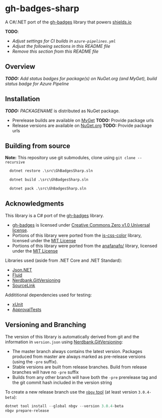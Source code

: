 # gh-badges-sharp

A C#/.NET port of the [gh-badges](https://github.com/badges/shields/tree/master/gh-badges)
library that powers [shields.io](https://shields.io)

**TODO**:

- *Adjust settings for CI builds in `azure-pipelines.yml`*
- *Adjust the following sections in this README file*
- *Remove this section from this README file*

## Overview

*__TODO:__ Add status badges for package(s) on NuGet.org (and MyGet), build status badge for Azure Pipeline*

## Installation

*__TODO:__ PACKAGENAME* is distributed as NuGet package.

- Prerelease builds are available on [MyGet](https://example.com) **TODO:** Provide package urls
- Release versions are available on [NuGet.org](https://example.com) **TODO:** Provide package urls

## Building from source

**Note:** This repository use git submodules, clone using `git clone --recursive`

```bat
  dotnet restore .\src\GhBadgesSharp.sln

  dotnet build .\src\GhBadgesSharp.sln

  dotnet pack .\src\GhBadgesSharp.sln
```

## Acknowledgments

This library is a C# port of the [gh-badges](https://github.com/badges/shields/tree/master/gh-badges)
library.

- [gh-badges](https://github.com/badges/shields/tree/master/gh-badges) is
  licensed under [Creative Commons Zero v1.0 Universal license](https://github.com/badges/shields/blob/master/LICENSE).
- Portions of this library were ported from the [is-css-color](https://github.com/princejwesley/is-css-color)
  library, licensed under the [MIT License](https://github.com/princejwesley/is-css-color/blob/master/LICENSE)
- Portions of this library were ported from the [anafanafo/](https://github.com/metabolize/anafanafo)
  library, licensed under the [MIT License](https://github.com/metabolize/anafanafo/blob/master/LICENSE)

Libraries used (aside from .NET Core and .NET Standard):

- [Json.NET](https://www.newtonsoft.com/json)
- [Fluid](https://github.com/sebastienros/fluid)
- [Nerdbank.GitVersioning](https://github.com/AArnott/Nerdbank.GitVersioning/)
- [SourceLink](https://github.com/dotnet/sourcelink)

Addititional dependencies used for testing:

- [xUnit](http://xunit.github.io/)
- [ApprovalTests](https://github.com/approvals/ApprovalTests.Net)

## Versioning and Branching

The version of this library is automatically derived from git and the information
in `version.json` using [Nerdbank.GitVersioning](https://github.com/AArnott/Nerdbank.GitVersioning):

- The master branch  always contains the latest version. Packages produced from
  master are always marked as pre-release versions (using the `-pre` suffix).
- Stable versions are built from release branches. Build from release branches
  will have no `-pre` suffix
- Builds from any other branch will have both the `-pre` prerelease tag and the git
  commit hash included in the version string

To create a new release branch use the [`nbgv` tool](https://www.nuget.org/packages/nbgv/)
(at least version `3.0.4-beta`):

```ps1
dotnet tool install --global nbgv --version 3.0.4-beta
nbgv prepare-release
```
